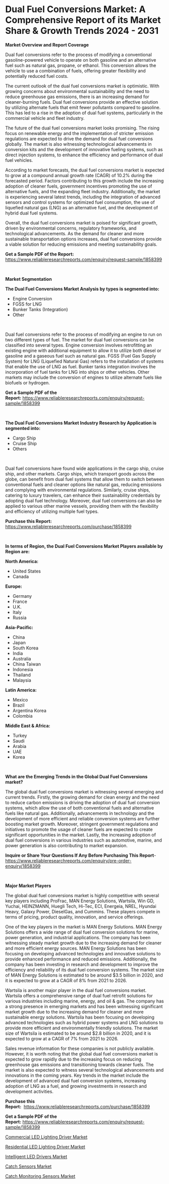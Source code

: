 <p><h1>Dual Fuel Conversions Market: A Comprehensive Report of its Market Share & Growth Trends 2024 - 2031</h1></p><p><strong>Market Overview and Report Coverage</strong></p>
<p><p>Dual fuel conversions refer to the process of modifying a conventional gasoline-powered vehicle to operate on both gasoline and an alternative fuel such as natural gas, propane, or ethanol. This conversion allows the vehicle to use a combination of fuels, offering greater flexibility and potentially reduced fuel costs.</p><p>The current outlook of the dual fuel conversions market is optimistic. With growing concerns about environmental sustainability and the need to reduce greenhouse gas emissions, there is an increasing demand for cleaner-burning fuels. Dual fuel conversions provide an effective solution by utilizing alternate fuels that emit fewer pollutants compared to gasoline. This has led to a rise in the adoption of dual fuel systems, particularly in the commercial vehicle and fleet industry.</p><p>The future of the dual fuel conversions market looks promising. The rising focus on renewable energy and the implementation of stricter emission regulations are expected to drive the demand for dual fuel conversions globally. The market is also witnessing technological advancements in conversion kits and the development of innovative fueling systems, such as direct injection systems, to enhance the efficiency and performance of dual fuel vehicles.</p><p>According to market forecasts, the dual fuel conversions market is expected to grow at a compound annual growth rate (CAGR) of 10.2% during the forecasted period. Factors contributing to this growth include the increasing adoption of cleaner fuels, government incentives promoting the use of alternative fuels, and the expanding fleet industry. Additionally, the market is experiencing several latest trends, including the integration of advanced sensors and control systems for optimized fuel consumption, the use of liquefied natural gas (LNG) as an alternative fuel, and the development of hybrid dual fuel systems.</p><p>Overall, the dual fuel conversions market is poised for significant growth, driven by environmental concerns, regulatory frameworks, and technological advancements. As the demand for cleaner and more sustainable transportation options increases, dual fuel conversions provide a viable solution for reducing emissions and meeting sustainability goals.</p></p>
<p><strong>Get a Sample PDF of the Report:</strong> <a href="https://www.reliableresearchreports.com/enquiry/request-sample/1858399">https://www.reliableresearchreports.com/enquiry/request-sample/1858399</a></p>
<p>&nbsp;</p>
<p><strong>Market Segmentation</strong></p>
<p><strong>The Dual Fuel Conversions Market Analysis by types is segmented into:</strong></p>
<p><ul><li>Engine Conversion</li><li>FGSS for LNG</li><li>Bunker Tanks (Integration)</li><li>Other</li></ul></p>
<p>&nbsp;</p>
<p><p>Dual fuel conversions refer to the process of modifying an engine to run on two different types of fuel. The market for dual fuel conversions can be classified into several types. Engine conversion involves retrofitting an existing engine with additional equipment to allow it to utilize both diesel or gasoline and a gaseous fuel such as natural gas. FGSS (Fuel Gas Supply System) for LNG (Liquefied Natural Gas) refers to the installation of systems that enable the use of LNG as fuel. Bunker tanks integration involves the incorporation of fuel tanks for LNG into ships or other vehicles. Other markets may include the conversion of engines to utilize alternate fuels like biofuels or hydrogen.</p></p>
<p><strong>Get a Sample PDF of the Report:</strong>&nbsp;<a href="https://www.reliableresearchreports.com/enquiry/request-sample/1858399">https://www.reliableresearchreports.com/enquiry/request-sample/1858399</a></p>
<p>&nbsp;</p>
<p><strong>The Dual Fuel Conversions Market Industry Research by Application is segmented into:</strong></p>
<p><ul><li>Cargo Ship</li><li>Cruise Ship</li><li>Others</li></ul></p>
<p>&nbsp;</p>
<p><p>Dual fuel conversions have found wide applications in the cargo ship, cruise ship, and other markets. Cargo ships, which transport goods across the globe, can benefit from dual fuel systems that allow them to switch between conventional fuels and cleaner options like natural gas, reducing emissions and complying with environmental regulations. Similarly, cruise ships, catering to luxury travelers, can enhance their sustainability credentials by adopting dual fuel technology. Moreover, dual fuel conversions can also be applied to various other marine vessels, providing them with the flexibility and efficiency of utilizing multiple fuel types.</p></p>
<p><strong>Purchase this Report:</strong>&nbsp; <a href="https://www.reliableresearchreports.com/purchase/1858399">https://www.reliableresearchreports.com/purchase/1858399</a></p>
<p>&nbsp;</p>
<p><strong>In terms of Region, the Dual Fuel Conversions Market Players available by Region are:</strong></p>
<p>
    <p> <strong> North America: </strong>
        <ul>
            <li>United States</li>
            <li>Canada</li>
        </ul>
        </p> 
    <p> <strong> Europe: </strong>
        <ul>
            <li>Germany</li>
            <li>France</li>
            <li>U.K.</li>
            <li>Italy</li>
            <li>Russia</li>
        </ul>
        </p> 
    <p> <strong> Asia-Pacific: </strong>
        <ul>
            <li>China</li>
            <li>Japan</li>
            <li>South Korea</li>
            <li>India</li>
            <li>Australia</li>
            <li>China Taiwan</li>
            <li>Indonesia</li>
            <li>Thailand</li>
            <li>Malaysia</li>
        </ul>
        </p> 
    <p> <strong> Latin America: </strong>
        <ul>
            <li>Mexico</li>
            <li>Brazil</li>
            <li>Argentina Korea</li>
            <li>Colombia</li>
        </ul>
        </p> 
    <p> <strong> Middle East & Africa: </strong>
        <ul>
            <li>Turkey</li>
            <li>Saudi</li>
            <li>Arabia</li>
            <li>UAE</li>
            <li>Korea</li>
        </ul>
    </p>
    </p>
<p>&nbsp;</p>
<p><strong>What are the Emerging Trends in the Global Dual Fuel Conversions market?</strong></p>
<p><p>The global dual fuel conversions market is witnessing several emerging and current trends. Firstly, the growing demand for clean energy and the need to reduce carbon emissions is driving the adoption of dual fuel conversion systems, which allow the use of both conventional fuels and alternative fuels like natural gas. Additionally, advancements in technology and the development of more efficient and reliable conversion systems are further boosting market growth. Moreover, stringent government regulations and initiatives to promote the usage of cleaner fuels are expected to create significant opportunities in the market. Lastly, the increasing adoption of dual fuel conversions in various industries such as automotive, marine, and power generation is also contributing to market expansion.</p></p>
<p><strong>Inquire or Share Your Questions If Any Before Purchasing This Report</strong>- <a href="https://www.reliableresearchreports.com/enquiry/pre-order-enquiry/1858399">https://www.reliableresearchreports.com/enquiry/pre-order-enquiry/1858399</a></p>
<p>&nbsp;</p>
<p><strong>Major Market Players</strong></p>
<p><p>The global dual fuel conversions market is highly competitive with several key players including ProFrac, MAN Energy Solutions, Wartsila, Win GD, Yuchai, HEINZMANN, Huegli Tech, Hi-Tec, ECI, Energeia, NREL, Hyundai Heavy, Galaxy Power, DieselGas, and Cummins. These players compete in terms of pricing, product quality, innovation, and service offerings.</p><p>One of the key players in the market is MAN Energy Solutions. MAN Energy Solutions offers a wide range of dual fuel conversion solutions for marine, power generation, and industrial applications. The company has been witnessing steady market growth due to the increasing demand for cleaner and more efficient energy sources. MAN Energy Solutions has been focusing on developing advanced technologies and innovative solutions to provide enhanced performance and reduced emissions. Additionally, the company has been investing in research and development to improve the efficiency and reliability of its dual fuel conversion systems. The market size of MAN Energy Solutions is estimated to be around $3.5 billion in 2020, and it is expected to grow at a CAGR of 8% from 2021 to 2026.</p><p>Wartsila is another major player in the dual fuel conversions market. Wartsila offers a comprehensive range of dual fuel retrofit solutions for various industries including marine, energy, and oil & gas. The company has a strong presence in emerging markets and has been witnessing significant market growth due to the increasing demand for cleaner and more sustainable energy solutions. Wartsila has been focusing on developing advanced technologies such as hybrid power systems and LNG solutions to provide more efficient and environmentally friendly solutions. The market size of Wartsila is estimated to be around $2.8 billion in 2020, and it is expected to grow at a CAGR of 7% from 2021 to 2026.</p><p>Sales revenue information for these companies is not publicly available. However, it is worth noting that the global dual fuel conversions market is expected to grow rapidly due to the increasing focus on reducing greenhouse gas emissions and transitioning towards cleaner fuels. The market is also expected to witness several technological advancements and innovations in the coming years. Key trends in the market include the development of advanced dual fuel conversion systems, increasing adoption of LNG as a fuel, and growing investments in research and development activities.</p></p>
<p><strong>Purchase this Report:</strong>&nbsp;&nbsp;<a href="https://www.reliableresearchreports.com/purchase/1858399">https://www.reliableresearchreports.com/purchase/1858399</a></p>
<p></p>
<p><strong>Get a Sample PDF of the Report:</strong>&nbsp;<a href="https://www.reliableresearchreports.com/enquiry/request-sample/1858399">https://www.reliableresearchreports.com/enquiry/request-sample/1858399</a></p>
<p><p><a href="https://github.com/deliacustodio40/Market-Research-Report-List-2/blob/main/commercial-led-lighting-driver-market.md">Commercial LED Lighting Driver Market</a></p><p><a href="https://github.com/dzharov81/Market-Research-Report-List-2/blob/main/residential-led-lighting-driver-market.md">Residential LED Lighting Driver Market</a></p><p><a href="https://github.com/scarol104/Market-Research-Report-List-2/blob/main/intelligent-led-drivers-market.md">Intelligent LED Drivers Market</a></p><p><a href="https://github.com/gshchiplitsov/Market-Research-Report-List-2/blob/main/catch-sensors-market.md">Catch Sensors Market</a></p><p><a href="https://github.com/ambrozg/Market-Research-Report-List-2/blob/main/catch-monitoring-sensors-market.md">Catch Monitoring Sensors Market</a></p></p>